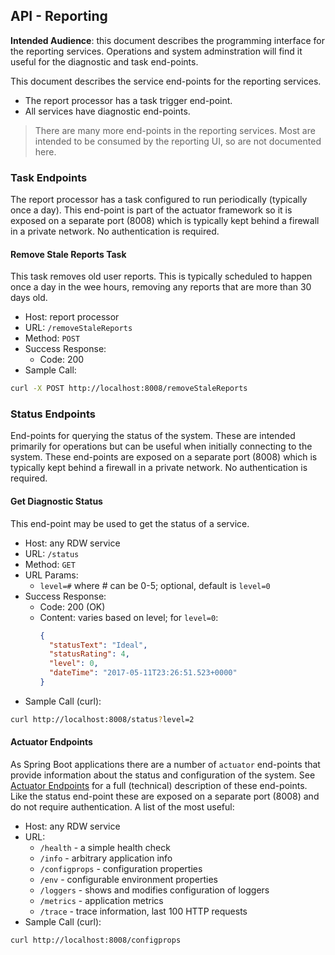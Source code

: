 ## API - Reporting

**Intended Audience**: this document describes the programming interface for the reporting services. Operations and system adminstration will find it useful for the diagnostic and task end-points.

This document describes the service end-points for the reporting services.
* The report processor has a task trigger end-point. 
* All services have diagnostic end-points. 

> There are many more end-points in the reporting services. Most are intended to be consumed by the reporting UI, so are not documented here. 
        
### Task Endpoints
The report processor has a task configured to run periodically (typically once a day). This end-point is part of the actuator framework so it is exposed on a separate port (8008) which is typically kept behind a firewall in a private network. No authentication is required.

#### Remove Stale Reports Task
This task removes old user reports. This is typically scheduled to happen once a day in the wee hours, removing any reports that are more than 30 days old.

* Host: report processor
* URL: `/removeStaleReports`
* Method: `POST`
* Success Response:
  * Code: 200
* Sample Call:
```bash
curl -X POST http://localhost:8008/removeStaleReports
```

### Status Endpoints
End-points for querying the status of the system. These are intended primarily for operations but can be useful when initially connecting to the system. These end-points are exposed on a separate port (8008) which is typically kept behind a firewall in a private network. No authentication is required.

#### Get Diagnostic Status
This end-point may be used to get the status of a service.

* Host: any RDW service
* URL: `/status`
* Method: `GET`
* URL Params:
  * `level=#` where # can be 0-5; optional, default is `level=0`
* Success Response:
  * Code: 200 (OK)
  * Content: varies based on level; for `level=0`:
    ```json
    {
      "statusText": "Ideal",
      "statusRating": 4,
      "level": 0,
      "dateTime": "2017-05-11T23:26:51.523+0000"
    }
    ```
* Sample Call (curl):
```bash
curl http://localhost:8008/status?level=2
```

#### Actuator Endpoints
As Spring Boot applications there are a number of `actuator` end-points that provide information about the status and configuration of the system. See [Actuator Endpoints][1] for a full (technical) description of these end-points. Like the status end-point these are exposed on a separate port (8008) and do not require authentication. A list of the most useful:

* Host: any RDW service
* URL:
  * `/health` - a simple health check
  * `/info` - arbitrary application info
  * `/configprops` - configuration properties
  * `/env` - configurable environment properties
  * `/loggers` - shows and modifies configuration of loggers
  * `/metrics` - application metrics
  * `/trace` - trace information, last 100 HTTP requests
* Sample Call (curl):
```bash
curl http://localhost:8008/configprops
```

[1]: https://docs.spring.io/spring-boot/docs/current/reference/html/production-ready-endpoints.html
